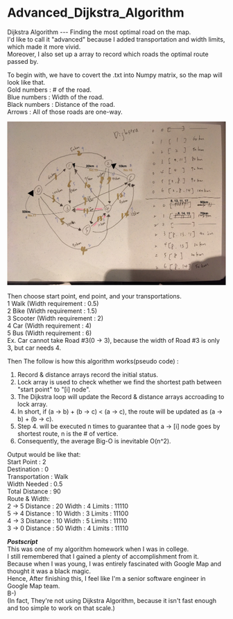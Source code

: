 # Advanced_Dijkstra_Algorithm
Dijkstra Algorithm --- Finding the most optimal road on the map.  
I'd like to call it "advanced" because I added transportation and width limits, which made it more vivid.  
Moreover, I also set up a array to record which roads the optimal route passed by. 

To begin with, we have to covert the .txt into Numpy matrix, so the map will look like that.  
Gold numbers : # of the road.  
Blue numbers : Width of the road.  
Black numbers : Distance of the road.   
Arrows : All of those roads are one-way.  

![image](https://github.com/derrickroselight/Advanced_Dijkstra_Algorithm/blob/master/Dijkstra_map2.jpg)

Then choose start point, end point, and your transportations.  
1 Walk (Width requirement : 0.5)   
2 Bike (Width requirement : 1.5)      
3 Scooter (Width requirement : 2)      
4 Car (Width requirement : 4)     
5 Bus (Width requirement : 6)  
Ex. Car cannot take Road #3(0 -> 3), because the width of Road #3 is only 3, but car needs 4.
  
Then The follow is how this algorithm works(pseudo code) :  
1. Record & distance arrays record the initial status.  
2. Lock array is used to check whether we find the shortest path between "start point" to "[i] node".  
3. The Dijkstra loop will update the Record & distance arrays accroading to lock array.  
4. In short, if (a -> b) + (b -> c) < (a -> c), the route will be updated as (a -> b) + (b -> c).  
5. Step 4. will be executed n times to guarantee that a -> [i] node goes by shortest route, n is the # of vertice.  
6. Consequently, the average Big-O is inevitable O(n^2).  

Output would be like that:  
Start Point : 2  
Destination : 0  
Transportation : Walk  
Width Needed : 0.5  
Total Distance : 90  
Route & Width:  
2 -> 5 Distance : 20 Width : 4 Limits : 11110  
5 -> 4 Distance : 10 Width : 3 Limits : 11100  
4 -> 3 Distance : 10 Width : 5 Limits : 11110  
3 -> 0 Distance : 50 Width : 4 Limits : 11110  


***Postscript***   
This was one of my algorithm homework when I was in college.  
I still remembered that I gained a plenty of accomplishment from it.  
Because when I was young, I was entirely fascinated with Google Map and thought it was a black magic.  
Hence, After finishing this, I feel like I'm a senior software engineer in Google Map team.  
B-)  
(In fact, They're not using Dijkstra Algorithm, because it isn't fast enough and too simple to work on that scale.)
